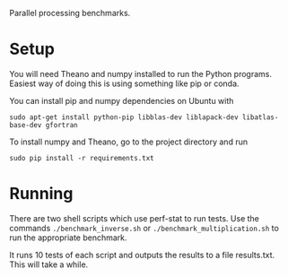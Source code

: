 Parallel processing benchmarks.

# Setup
You will need Theano and numpy installed to run the Python programs.
Easiest way of doing this is using something like pip or conda.

You can install pip and numpy dependencies on Ubuntu with
```
sudo apt-get install python-pip libblas-dev liblapack-dev libatlas-base-dev gfortran
```

To install numpy and Theano, go to the project directory and run
```
sudo pip install -r requirements.txt
```

# Running
There are two shell scripts which use perf-stat to run tests.
Use the commands `./benchmark_inverse.sh` or `./benchmark_multiplication.sh` to run the appropriate benchmark.

It runs 10 tests of each script and outputs the results to a file results.txt.
This will take a while.

